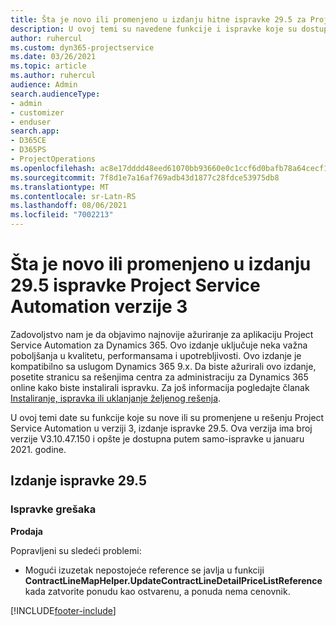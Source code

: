 ```yaml
---
title: Šta je novo ili promenjeno u izdanju hitne ispravke 29.5 za Project Service Automation verzije 3
description: U ovoj temi su navedene funkcije i ispravke koje su dostupne u izdanju hitne ispravke 29.5 za Project Service Automation verzije 3.
author: ruhercul
ms.custom: dyn365-projectservice
ms.date: 03/26/2021
ms.topic: article
ms.author: ruhercul
audience: Admin
search.audienceType:
- admin
- customizer
- enduser
search.app:
- D365CE
- D365PS
- ProjectOperations
ms.openlocfilehash: ac8e17dddd48eed61070bb93660e0c1ccf6d0bafb78a64cecf1b6ab45da7d1a9
ms.sourcegitcommit: 7f8d1e7a16af769adb43d1877c28fdce53975db8
ms.translationtype: MT
ms.contentlocale: sr-Latn-RS
ms.lasthandoff: 08/06/2021
ms.locfileid: "7002213"
---
```

# <a name="whats-new-or-changed-in-project-service-automation-update-release-295-v3"></a>Šta je novo ili promenjeno u izdanju 29.5 ispravke Project Service Automation verzije 3

Zadovoljstvo nam je da objavimo najnovije ažuriranje za aplikaciju Project Service Automation za Dynamics 365. Ovo izdanje uključuje neka važna poboljšanja u kvalitetu, performansama i upotrebljivosti. Ovo izdanje je kompatibilno sa uslugom Dynamics 365 9.x. Da biste ažurirali ovo izdanje, posetite stranicu sa rešenjima centra za administraciju za Dynamics 365 online kako biste instalirali ispravku. Za još informacija pogledajte članak [Instaliranje, ispravka ili uklanjanje željenog rešenja](/power-platform/admin/install-remove-preferred-solution.md).

U ovoj temi date su funkcije koje su nove ili su promenjene u rešenju Project Service Automation u verziji 3, izdanje ispravke 29.5. Ova verzija ima broj verzije V3.10.47.150 i opšte je dostupna putem samo-ispravke u januaru 2021. godine.

## <a name="update-release-295"></a>Izdanje ispravke 29.5

### <a name="bug-fixes"></a>Ispravke grešaka


**Prodaja**

Popravljeni su sledeći problemi:

- Mogući izuzetak nepostojeće reference se javlja u funkciji **ContractLineMapHelper.UpdateContractLineDetailPriceListReference** kada zatvorite ponudu kao ostvarenu, a ponuda nema cenovnik.


[!INCLUDE[footer-include](../includes/footer-banner.md)]
